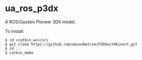 ua_ros_p3dx
===========

A ROS/Gazebo Pioneer 3DX model.

To install:
```
$ cd <catkin_ws>/src
$ git clone https://github.com/masonNative/P3DXwithKinect.git
$ cd ..
$ catkin_make
```
